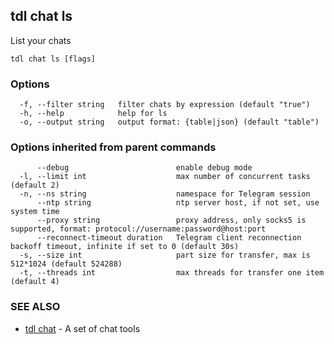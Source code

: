 ## tdl chat ls

List your chats

```
tdl chat ls [flags]
```

### Options

```
  -f, --filter string   filter chats by expression (default "true")
  -h, --help            help for ls
  -o, --output string   output format: {table|json} (default "table")
```

### Options inherited from parent commands

```
      --debug                        enable debug mode
  -l, --limit int                    max number of concurrent tasks (default 2)
  -n, --ns string                    namespace for Telegram session
      --ntp string                   ntp server host, if not set, use system time
      --proxy string                 proxy address, only socks5 is supported, format: protocol://username:password@host:port
      --reconnect-timeout duration   Telegram client reconnection backoff timeout, infinite if set to 0 (default 30s)
  -s, --size int                     part size for transfer, max is 512*1024 (default 524288)
  -t, --threads int                  max threads for transfer one item (default 4)
```

### SEE ALSO

* [tdl chat](tdl_chat.md)	 - A set of chat tools

